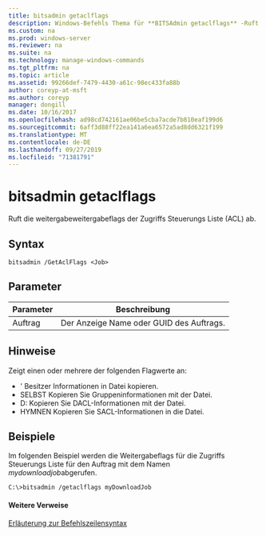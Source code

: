 ```yaml
---
title: bitsadmin getaclflags
description: Windows-Befehls Thema für **BITSAdmin getaclflags** -Ruft die weitergabeweitergabeflags der Zugriffs Steuerungs Liste ab.
ms.custom: na
ms.prod: windows-server
ms.reviewer: na
ms.suite: na
ms.technology: manage-windows-commands
ms.tgt_pltfrm: na
ms.topic: article
ms.assetid: 99266def-7479-4430-a61c-98ec433fa88b
author: coreyp-at-msft
ms.author: coreyp
manager: dongill
ms.date: 10/16/2017
ms.openlocfilehash: ad98cd742161ae06be5cba7acde7b810eaf199d6
ms.sourcegitcommit: 6aff3d88ff22ea141a6ea6572a5ad8dd6321f199
ms.translationtype: MT
ms.contentlocale: de-DE
ms.lasthandoff: 09/27/2019
ms.locfileid: "71381791"
---
```

# <a name="bitsadmin-getaclflags"></a>bitsadmin getaclflags

Ruft die weitergabeweitergabeflags der Zugriffs Steuerungs Liste (ACL) ab.

## <a name="syntax"></a>Syntax

```
bitsadmin /GetAclFlags <Job>
```

## <a name="parameters"></a>Parameter

|Parameter|Beschreibung|
|---------|-----------|
|Auftrag|Der Anzeige Name oder GUID des Auftrags.|

## <a name="remarks"></a>Hinweise

Zeigt einen oder mehrere der folgenden Flagwerte an:
-   ' Besitzer Informationen in Datei kopieren.
-   SELBST Kopieren Sie Gruppeninformationen mit der Datei.
-   D: Kopieren Sie DACL-Informationen mit der Datei.
-   HYMNEN Kopieren Sie SACL-Informationen in die Datei.

## <a name="BKMK_examples"></a>Beispiele

Im folgenden Beispiel werden die Weitergabeflags für die Zugriffs Steuerungs Liste für den Auftrag mit dem Namen *mydownloadjob*abgerufen.
```
C:\>bitsadmin /getaclflags myDownloadJob
```

#### <a name="additional-references"></a>Weitere Verweise

[Erläuterung zur Befehlszeilensyntax](command-line-syntax-key.md)